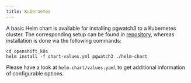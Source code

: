 ```yaml
---
title: Kubernetes
---
```


A basic Helm chart is available for installing pgwatch3 to a Kubernetes
cluster. The corresponding setup can be found in
[repository](https://github.com/cybertec-postgresql/pgwatch2), whereas installation is done
via the following commands:

    cd openshift_k8s
    helm install -f chart-values.yml pgwatch3 ./helm-chart

Please have a look at `helm-chart/values.yaml`
to get additional information of configurable options.

